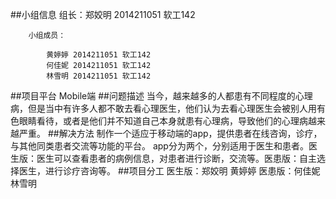 ##小组信息
		组长：郑姣明 2014211051 软工142

		小组成员：

			黄婷婷 2014211051 软工142
			何佳妮 2014211051 软工142
			林雪明 2014211051 软工142
##项目平台
		Mobile端
##问题描述
		当今，越来越多的人都患有不同程度的心理病，但是当中有许多人都不敢去看心理医生，他们认为去看心理医生会被别人用有色眼睛看待，或者是他们并不知道自己本身就患有心理病，导致他们的心理病越来越严重。
##解决方法
		制作一个适应于移动端的app，提供患者在线咨询，诊疗，与其他同类患者交流等功能的平台。
		app分为两个，分别适用于医生和患者。医生版：医生可以查看患者的病例信息，对患者进行诊断，交流等。医患版：自主选择医生，进行诊疗咨询等。
##项目分工
		医生版：郑姣明 黄婷婷
		医患版：何佳妮 林雪明